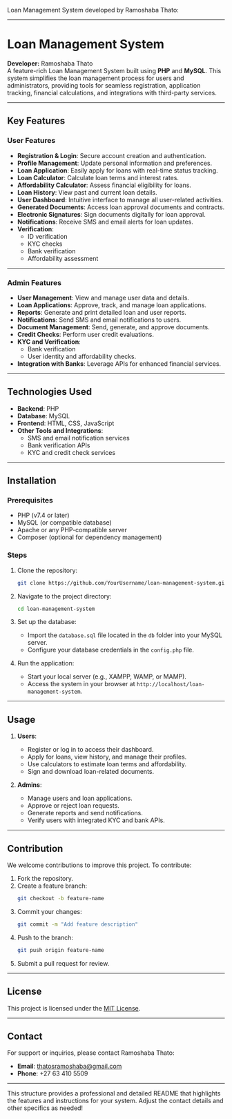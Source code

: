 Loan Management System developed by Ramoshaba Thato:

---

# Loan Management System

**Developer:** Ramoshaba Thato  
A feature-rich Loan Management System built using **PHP** and **MySQL**. This system simplifies the loan management process for users and administrators, providing tools for seamless registration, application tracking, financial calculations, and integrations with third-party services.

---

## Key Features

### **User Features**
- **Registration & Login**: Secure account creation and authentication.
- **Profile Management**: Update personal information and preferences.
- **Loan Application**: Easily apply for loans with real-time status tracking.
- **Loan Calculator**: Calculate loan terms and interest rates.
- **Affordability Calculator**: Assess financial eligibility for loans.
- **Loan History**: View past and current loan details.
- **User Dashboard**: Intuitive interface to manage all user-related activities.
- **Generated Documents**: Access loan approval documents and contracts.
- **Electronic Signatures**: Sign documents digitally for loan approval.
- **Notifications**: Receive SMS and email alerts for loan updates.
- **Verification**:
  - ID verification
  - KYC checks
  - Bank verification
  - Affordability assessment

---

### **Admin Features**
- **User Management**: View and manage user data and details.
- **Loan Applications**: Approve, track, and manage loan applications.
- **Reports**: Generate and print detailed loan and user reports.
- **Notifications**: Send SMS and email notifications to users.
- **Document Management**: Send, generate, and approve documents.
- **Credit Checks**: Perform user credit evaluations.
- **KYC and Verification**:
  - Bank verification
  - User identity and affordability checks.
- **Integration with Banks**: Leverage APIs for enhanced financial services.

---

## Technologies Used

- **Backend**: PHP
- **Database**: MySQL
- **Frontend**: HTML, CSS, JavaScript
- **Other Tools and Integrations**:
  - SMS and email notification services
  - Bank verification APIs
  - KYC and credit check services

---

## Installation

### Prerequisites
- PHP (v7.4 or later)
- MySQL (or compatible database)
- Apache or any PHP-compatible server
- Composer (optional for dependency management)

### Steps
1. Clone the repository:
   ```bash
   git clone https://github.com/YourUsername/loan-management-system.git
   ```
2. Navigate to the project directory:
   ```bash
   cd loan-management-system
   ```
3. Set up the database:
   - Import the `database.sql` file located in the `db` folder into your MySQL server.
   - Configure your database credentials in the `config.php` file.

4. Run the application:
   - Start your local server (e.g., XAMPP, WAMP, or MAMP).
   - Access the system in your browser at `http://localhost/loan-management-system`.

---

## Usage

1. **Users**:  
   - Register or log in to access their dashboard.
   - Apply for loans, view history, and manage their profiles.
   - Use calculators to estimate loan terms and affordability.
   - Sign and download loan-related documents.

2. **Admins**:  
   - Manage users and loan applications.
   - Approve or reject loan requests.
   - Generate reports and send notifications.
   - Verify users with integrated KYC and bank APIs.

---

## Contribution

We welcome contributions to improve this project. To contribute:
1. Fork the repository.
2. Create a feature branch:
   ```bash
   git checkout -b feature-name
   ```
3. Commit your changes:
   ```bash
   git commit -m "Add feature description"
   ```
4. Push to the branch:
   ```bash
   git push origin feature-name
   ```
5. Submit a pull request for review.

---

## License

This project is licensed under the [MIT License](LICENSE).

---

## Contact

For support or inquiries, please contact Ramoshaba Thato:  
- **Email**: thatosramoshaba@gmail.com
- **Phone**: +27 63 410 5509  

--- 

This structure provides a professional and detailed README that highlights the features and instructions for your system. Adjust the contact details and other specifics as needed!
